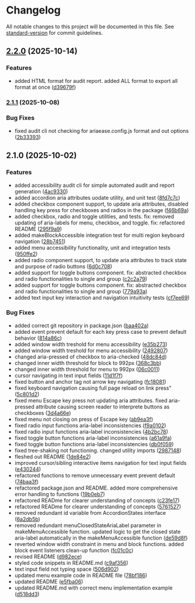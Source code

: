 # Changelog

All notable changes to this project will be documented in this file. See [standard-version](https://github.com/conventional-changelog/standard-version) for commit guidelines.

## [2.2.0](https://github.com/aria-ease/aria-ease/compare/v2.1.1...v2.2.0) (2025-10-14)


### Features

* added HTML format for audit report. added ALL format to export all format at once ([d39679f](https://github.com/aria-ease/aria-ease/commit/d39679f9b28a5e533c55437256fa3107ae7dfa84))

### [2.1.1](https://github.com/aria-ease/aria-ease/compare/v2.1.0...v2.1.1) (2025-10-08)


### Bug Fixes

* fixed audit cli not checking for ariaease.config.js format and out options ([2b33393](https://github.com/aria-ease/aria-ease/commit/2b333937354997a6f17362d52529fdc300617c5a))

## 2.1.0 (2025-10-02)


### Features

* added accessibility audit cli for simple automated audit and report generation ([4ac9330](https://github.com/aria-ease/aria-ease/commit/4ac93303b184d4b0f0ffeca42abdd8df776673a8))
* added accordion aria attributes uodate utility, and unit test ([8fd7c7c](https://github.com/aria-ease/aria-ease/commit/8fd7c7cf999e369ce662e8242231b98151426bb8))
* added checkbox component support, to update aria attributes, disabled handling key press for checkboxes and radios in the package ([f46b69a](https://github.com/aria-ease/aria-ease/commit/f46b69a357a380bbe4dc4377ba7e6f9154636d3c))
* added checkbox, radio and toggle utilities, and tests. fix: removed updating of aria-labels for menu, checkbox, and toggle. fix: refactored README ([295f9a9](https://github.com/aria-ease/aria-ease/commit/295f9a986b117715dcd3e51f8b6b19ffb039e69e))
* added makeBlockAccessible integration test for multi region keyboard navigation ([28b7451](https://github.com/aria-ease/aria-ease/commit/28b745177d5933a29700c006691b150245ed04c6))
* added menu accessibility functionality, unit and integration tests ([950ffe2](https://github.com/aria-ease/aria-ease/commit/950ffe2f980b9b5027eae02a7aae7a53d668823e))
* added radio component support, to update aria attributes to track state and purpose of radio buttons ([6d0c708](https://github.com/aria-ease/aria-ease/commit/6d0c708837d41df42c5a1b5ad6a12234b4a5e00e))
* added support for toggle buttons component. fix: abstracted checkbox and radio functionalities to single and group ([c2c2a79](https://github.com/aria-ease/aria-ease/commit/c2c2a7988a3d5ccf919e3fef33a3609179082fdf))
* added support for toggle buttons component. fix: abstracted checkbox and radio functionalities to single and group ([779a93a](https://github.com/aria-ease/aria-ease/commit/779a93ae856d576e67edeccdc2c2dbfcfaf46540))
* added text input key interaction and navigation intuitivity tests ([cf7ee69](https://github.com/aria-ease/aria-ease/commit/cf7ee6998809fcb5b13ce5bb973236e00eeb69f8))


### Bug Fixes

* added correct git repository in package.json ([baa402a](https://github.com/aria-ease/aria-ease/commit/baa402a96138a589b05ae318bf956a8e3d6e7da1))
* added event prevent default for each key press case to prevent default behavior ([814a86c](https://github.com/aria-ease/aria-ease/commit/814a86c8d15e9e662c7da778b775e8ae9e673915))
* added window width treshold for menu accessibility ([e35b273](https://github.com/aria-ease/aria-ease/commit/e35b2733b71ff0f1937e45e71b8dccc2277bc627))
* added window width treshold for menu accessibility ([2492807](https://github.com/aria-ease/aria-ease/commit/2492807271602e2e9633c3621b3be094a898f862))
* changed aria-pressed of checkbox to aria-checked ([48dc84d](https://github.com/aria-ease/aria-ease/commit/48dc84db27722c0ae4c5d85af2d5de611bda3092))
* changed inner width threshold for block to 992px ([368c3bb](https://github.com/aria-ease/aria-ease/commit/368c3bbf52173aaae29f4403a1d46e389901c2d0))
* changed inner width threshold for menu to 992px ([06c0011](https://github.com/aria-ease/aria-ease/commit/06c001173540599ddcf5f07000796abe39cedf13))
* cursor navigating in text input fields ([11d1f7f](https://github.com/aria-ease/aria-ease/commit/11d1f7f0db05c5e25b46a27e9ea6ce7ce4d0a416))
* fixed button and anchor tag not arrow key navigating ([fc18081](https://github.com/aria-ease/aria-ease/commit/fc180814ee237fd5fecee2b6af7d1dd0a341cd82))
* fixed keyboard navigation causing full page reload on link press" ([5c801d2](https://github.com/aria-ease/aria-ease/commit/5c801d2b97604ada2305bb0fbc8e1274b7c6cb3c))
* fixed menu Escape key press not updating aria attributes. fixed aria-pressed attribute causing screen reader to interprete buttons as checkboxes ([3d4a66e](https://github.com/aria-ease/aria-ease/commit/3d4a66e9f8494af3a92b091b968f427375ad4a3c))
* fixed menu not closing on press of Escape key ([ab9ea3f](https://github.com/aria-ease/aria-ease/commit/ab9ea3f51dd5e1dcb175c20c8365e49bfa94adf2))
* fixed radio input functions aria-label inconsistencies ([f9a0102](https://github.com/aria-ease/aria-ease/commit/f9a01024a9e70b50fc74f7eb4aeff6d19aa3bf36))
* fixed radio input functions aria-label inconsistencies ([4b2bc78](https://github.com/aria-ease/aria-ease/commit/4b2bc7869a9e072a477f997f48e936a44b25beac))
* fixed toggle button functions aria-label inconsistencies ([a61a9fa](https://github.com/aria-ease/aria-ease/commit/a61a9fa3b3bf90a1e2d079fb39a394ed31592519))
* fixed toggle button functions aria-label inconsistencies ([db0f059](https://github.com/aria-ease/aria-ease/commit/db0f05954a9775c927f105bba0cf00495ddb52c6))
* fixed tree-shaking not functioning. changed utility imports ([2987148](https://github.com/aria-ease/aria-ease/commit/29871486f62df996976106dbdf3cf4d0ea18523f))
* fleshed out README ([1de84e2](https://github.com/aria-ease/aria-ease/commit/1de84e205819f70deb86f5806867dab006aecf8f))
* improved cursor/sibling interactive items navigation for text input fields ([e430244](https://github.com/aria-ease/aria-ease/commit/e43024451a044114d9bd99d7fc2aa4699b9f5faa))
* refactored functions to remove unnecessary event prevent default ([74baa3f](https://github.com/aria-ease/aria-ease/commit/74baa3f29720f683720b6e7cbdbcceb49257f9a0))
* refactored package.json and README. added more comprehensive error handling to functions ([19b0eb7](https://github.com/aria-ease/aria-ease/commit/19b0eb73ee73ae966d721ef0c5729fd6bb7e9b2e))
* refactored READme for clearer understanding of concepts ([c23fe17](https://github.com/aria-ease/aria-ease/commit/c23fe17026c0f8d4b8af84a097750b33ae929cc7))
* refactored READme for clearer understanding of concepts ([5761527](https://github.com/aria-ease/aria-ease/commit/57615276b829effc8c77090c63125410e0a6d741))
* removed redundant id variable from AccordionStates interface ([6a2db5b](https://github.com/aria-ease/aria-ease/commit/6a2db5bb23b3fe5e512d0ea3997476f831db5a20))
* removed redundant menuClosedStateAriaLabel parameter in makeMenuAccessible function. updated logic to get the closed state aria-label automatically in the makeMenuAccessible function ([de59d8f](https://github.com/aria-ease/aria-ease/commit/de59d8f2926d8d545ab000aea7d88bfb92642dce))
* reverted window width constraint in menu and block functions. added block event listeners clean-up function ([fc01c0c](https://github.com/aria-ease/aria-ease/commit/fc01c0c897c28d18ff87cf449781e9f7e6c6db9a))
* revised README ([d982ece](https://github.com/aria-ease/aria-ease/commit/d982ece105be0b718972fecac85fcc54e4d71550))
* styled code snippets in README.md ([c9af356](https://github.com/aria-ease/aria-ease/commit/c9af356c9eef5405888b1484c8832fa1a0cbf13c))
* text input field not typing space ([506d902](https://github.com/aria-ease/aria-ease/commit/506d90260b23d2c10380725a19e268ea62517ca7))
* updated menu example code in README file ([78bf186](https://github.com/aria-ease/aria-ease/commit/78bf186de98d80447f019af96725f1db7ea007e1))
* updated README ([e5fba06](https://github.com/aria-ease/aria-ease/commit/e5fba06eef2197027ebfb423a26f8215c85f4016))
* updated README.md with correct menu implementation example ([d518dd3](https://github.com/aria-ease/aria-ease/commit/d518dd3b8453f31a1d404d6f8f9c3ae81888f1a8))
